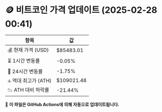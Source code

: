# 🪙 비트코인 가격 업데이트 (2025-02-28 00:41)

| 항목                | 값 |
|--------------------|----------------|
| 💰 현재 가격 (USD) | $85483.01 |
| ⏳ 1시간 변동률    | -0.05% |
| 📆 24시간 변동률   | -1.75% |
| 🔝 역대 최고가 (ATH) | $109021.48 |
| 📉 ATH 대비 하락률 | -21.44% |

🔄 **이 파일은 GitHub Actions에 의해 자동으로 업데이트됩니다.**
